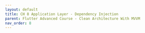 ```yaml
---
layout: default
title: CH 8 Application Layer - Dependency Injection
parent: Flutter Advanced Course - Clean Architecture With MVVM
nav_order: 8
---
```


